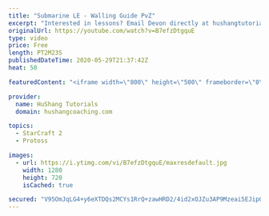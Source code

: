 ```yaml
---
title: "Submarine LE - Walling Guide PvZ"
excerpt: "Interested in lessons? Email Devon directly at hushangtutorials@outlook.com ------------------------------------------------------------------------------------------------------- Want to support HuShang Tutorials directly? Patreon is a website where you can contribute a monthly donation that will help"
originalUrl: https://youtube.com/watch?v=B7efzDtgquE
type: video
price: Free
length: PT2M23S
publishedDateTime: 2020-05-29T21:37:42Z
heat: 50

featuredContent: "<iframe width=\"800\" height=\"500\" frameborder=\"0\" src=\"https://www.youtube.com/embed/B7efzDtgquE\" allow=\"accelerometer; autoplay; encrypted-media; gyroscope; picture-in-picture\" allowfullscreen></iframe>"

provider:
  name: HuShang Tutorials
  domain: hushangcoaching.com

topics:
  - StarCraft 2
  - Protoss

images:
  - url: https://i.ytimg.com/vi/B7efzDtgquE/maxresdefault.jpg
    width: 1280
    height: 720
    isCached: true

secured: "V95OmJqLG4+y6eXTDQs2MCYs1RrQ+zawHRD2/4id2xOJZu3AP9Mzeai5EJip0+qzrVe8kOyQogZ/OCQUuR8v09zefpBj+z9Et+ebnq2nCQM4fnK8BDWT2S5B7BTy7GuyJOJsHfOCSCUU9WEOYjCZafmhAISNVRgJRaxBvjeC30Snyuw6+EgfNFNYbUmtjceNperlIMJD5Omtoi+gy6pOXozKUdgu+d54hDO2qjNJ/x6nw7jH44cfdqkU9Cbg1/wbKULAiDCcvbA6I95UapFwfEY/vsJACt/k6ZGcPiK/dJa04gSDOuYBjdL8hDa0/DqfnhuVfWOjTxvlBTZRPRSaavcVu7xLgp+WoXZUhcIDsMq4cywQKyrqEM3AvqbOe8AW6gDc0YmnkHcfFvMEZXAyOdSmg4cUofvtsmWMcjPPc8Y=;vSj8O10mU92+oNUXYkJnrA=="
---
```


